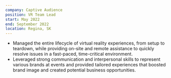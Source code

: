 ```yaml
---
company: Captive Audience
position: VR Team Lead
start: May 2022
end: September 2022
location: Regina, SK
---
```


-   Managed the entire lifecycle of virtual reality experiences, from setup to teardown, while providing on-site and remote assistance to quickly resolve issues in a fast-paced, time-critical environment.
-   Leveraged strong communication and interpersonal skills to represent various brands at events and provided tailored experiences that boosted brand image and created potential business opportunities.
